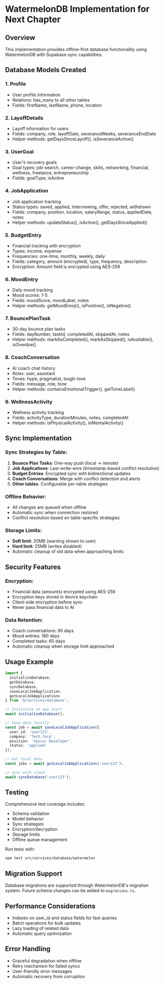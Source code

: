 # WatermelonDB Implementation for Next Chapter

## Overview
This implementation provides offline-first database functionality using WatermelonDB with Supabase sync capabilities.

## Database Models Created

### 1. **Profile**
- User profile information
- Relations: has_many to all other tables
- Fields: firstName, lastName, phone, location

### 2. **LayoffDetails**
- Layoff information for users
- Fields: company, role, layoffDate, severanceWeeks, severanceEndDate
- Helper methods: getDaysSinceLayoff(), isSeveranceActive()

### 3. **UserGoal**
- User's recovery goals
- Goal types: job-search, career-change, skills, networking, financial, wellness, freelance, entrepreneurship
- Fields: goalType, isActive

### 4. **JobApplication**
- Job application tracking
- Status types: saved, applied, interviewing, offer, rejected, withdrawn
- Fields: company, position, location, salaryRange, status, appliedDate, notes
- Helper methods: updateStatus(), isActive(), getDaysSinceApplied()

### 5. **BudgetEntry**
- Financial tracking with encryption
- Types: income, expense
- Frequencies: one-time, monthly, weekly, daily
- Fields: category, amount (encrypted), type, frequency, description
- Encryption: Amount field is encrypted using AES-256

### 6. **MoodEntry**
- Daily mood tracking
- Mood scores: 1-5
- Fields: moodScore, moodLabel, notes
- Helper methods: getMoodEmoji(), isPositive(), isNegative()

### 7. **BouncePlanTask**
- 30-day bounce plan tasks
- Fields: dayNumber, taskId, completedAt, skippedAt, notes
- Helper methods: markAsCompleted(), markAsSkipped(), isAvailable(), isOverdue()

### 8. **CoachConversation**
- AI coach chat history
- Roles: user, assistant
- Tones: hype, pragmatist, tough-love
- Fields: message, role, tone
- Helper methods: containsEmotionalTrigger(), getToneLabel()

### 9. **WellnessActivity**
- Wellness activity tracking
- Fields: activityType, durationMinutes, notes, completedAt
- Helper methods: isPhysicalActivity(), isMentalActivity()

## Sync Implementation

### Sync Strategies by Table:
1. **Bounce Plan Tasks**: One-way push (local → remote)
2. **Job Applications**: Last-write-wins (timestamp-based conflict resolution)
3. **Budget Entries**: Encrypted sync with bidirectional updates
4. **Coach Conversations**: Merge with conflict detection and alerts
5. **Other tables**: Configurable per-table strategies

### Offline Behavior:
- All changes are queued when offline
- Automatic sync when connection restored
- Conflict resolution based on table-specific strategies

### Storage Limits:
- **Soft limit**: 20MB (warning shown to user)
- **Hard limit**: 25MB (writes disabled)
- Automatic cleanup of old data when approaching limits

## Security Features

### Encryption:
- Financial data (amounts) encrypted using AES-256
- Encryption keys stored in device keychain
- Client-side encryption before sync
- Never pass financial data to AI

### Data Retention:
- Coach conversations: 90 days
- Mood entries: 180 days
- Completed tasks: 60 days
- Automatic cleanup when storage limit approached

## Usage Example

```typescript
import { 
  initializeDatabase, 
  getDatabase,
  syncDatabase,
  saveLocalJobApplication,
  getLocalJobApplications 
} from '@/services/database';

// Initialize on app start
await initializeDatabase();

// Save data locally
const job = await saveLocalJobApplication({
  user_id: 'user123',
  company: 'Tech Corp',
  position: 'Senior Developer',
  status: 'applied'
});

// Get local data
const jobs = await getLocalJobApplications('user123');

// Sync with cloud
await syncDatabase('user123');
```

## Testing

Comprehensive test coverage includes:
- Schema validation
- Model behavior
- Sync strategies
- Encryption/decryption
- Storage limits
- Offline queue management

Run tests with:
```bash
npm test src/services/database/watermelon
```

## Migration Support

Database migrations are supported through WatermelonDB's migration system. Future schema changes can be added to `migrations.ts`.

## Performance Considerations

- Indexes on user_id and status fields for fast queries
- Batch operations for bulk updates
- Lazy loading of related data
- Automatic query optimization

## Error Handling

- Graceful degradation when offline
- Retry mechanism for failed syncs
- User-friendly error messages
- Automatic recovery from corruption